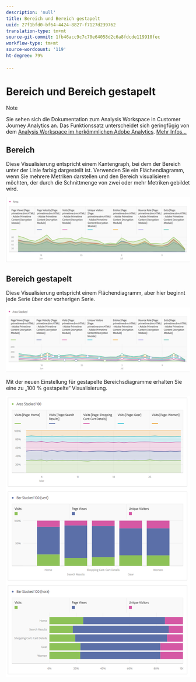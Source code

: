 ```yaml
---
description: 'null'
title: Bereich und Bereich gestapelt
uuid: 27f1bfd0-bf64-4424-8827-f7127d239762
translation-type: tm+mt
source-git-commit: 1fb46acc9c7c70e64058d2c6a8fdcde119910fec
workflow-type: tm+mt
source-wordcount: '119'
ht-degree: 79%

---
```



# Bereich und Bereich gestapelt

>[!NOTE]
>
>Sie sehen sich die Dokumentation zum Analysis Workspace in Customer Journey Analytics an. Das Funktionssatz unterscheidet sich geringfügig von dem [Analysis Workspace im herkömmlichen Adobe Analytics](https://docs.adobe.com/content/help/de-DE/analytics/analyze/analysis-workspace/home.html). [Mehr Infos...](/help/getting-started/cja-aa.md)

## Bereich

Diese Visualisierung entspricht einem Kantengraph, bei dem der Bereich unter der Linie farbig dargestellt ist. Verwenden Sie ein Flächendiagramm, wenn Sie mehrere Metriken darstellen und den Bereich visualisieren möchten, der durch die Schnittmenge von zwei oder mehr Metriken gebildet wird.

![](assets/area.png)

## Bereich gestapelt

Diese Visualisierung entspricht einem Flächendiagramm, aber hier beginnt jede Serie über der vorherigen Serie.

![](assets/area-stacked.png)

Mit der neuen Einstellung für gestapelte Bereichsdiagramme erhalten Sie eine zu „100 % gestapelte“ Visualisierung.

![](assets/areastacked100.png)

